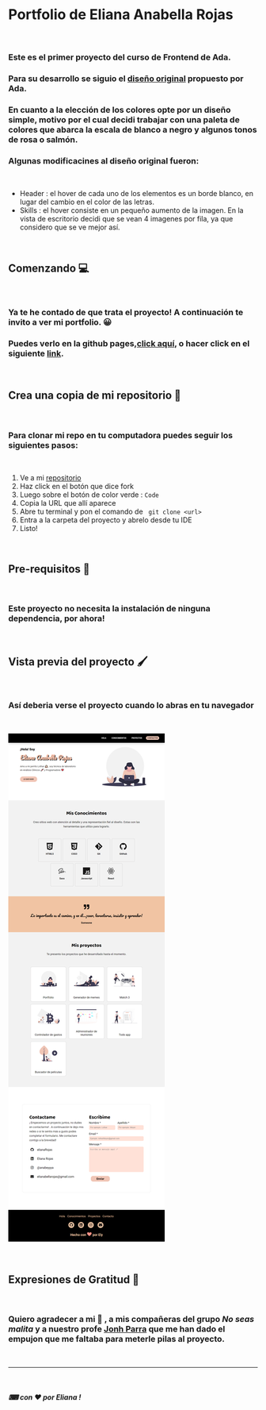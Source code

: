 # Portfolio de Eliana Anabella Rojas

<br />


### Este es el primer proyecto del curso de Frontend de Ada. 

### Para su desarrollo se siguio el [diseño original](https://frontend-proyecto-portfolio.adaitw.org/) propuesto por Ada.
### En cuanto a la elección de los colores opte por un diseño simple, motivo por el cual decidi trabajar con una paleta de colores que abarca la escala de blanco a negro y algunos tonos de rosa o salmón. 

### Algunas modificacines al diseño original fueron: 
<br/>

* Header : el hover de cada uno de los elementos es un borde blanco, en lugar del cambio en el color de las letras.
* Skills : el hover consiste en un pequeño aumento de la imagen. En la vista de escritorio decidi que se vean 4 imagenes por fila, ya que considero que se ve mejor así.

<br />

## Comenzando 💻

<br />

### Ya te he contado de que trata el proyecto! A continuación te invito a ver mi portfolio. 😀

### Puedes verlo en la github pages,[click aquí](https://eli-ana-rjs.github.io/portfolio/), o hacer click en el siguiente [link](https://quirky-gates-b52694.netlify.app).

<br />

## Crea una copia de mi repositorio 📝

<br />

### Para clonar mi repo en tu computadora puedes seguir los siguientes pasos: 

<br />

1. Ve a mi [repositorio](http://github.com/elianarojas/Portfolio)
2. Haz click en el botón que dice fork
3. Luego sobre el botón de color verde : `Code` 
4. Copia la URL que allí aparece
5. Abre tu terminal y pon el comando de ``` git clone <url>```
6. Entra a la carpeta del proyecto y abrelo desde tu IDE
7.  Listo!

<br />

## Pre-requisitos 🔧

<br />

### Este proyecto no necesita la instalación de ninguna dependencia, por ahora! 

<br />

## Vista previa del proyecto 🖌

<br />

### Así deberia verse el proyecto cuando lo abras en tu navegador

<br />

![resultado-final-del-proyecto](./img/screencapture-elianarojas.png)

<!-- Si cambio la imagen se tiene que modificar acá también -->

<br />


## Expresiones de Gratitud 🎁

<br />

### Quiero agradecer a mi 🦆 , a mis compañeras del grupo *No seas malita* y a nuestro profe [Jonh Parra](https://github.com/Jonhks) que me han dado el empujon que me faltaba para meterle pilas al proyecto. 

<br />


***

<br />

##### ⌨ con ❤ por Eliana  !








